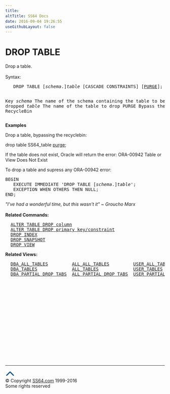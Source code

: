 ```yaml
---
title:
altTitle: SS64 Docs
date: 2016-09-04 19:26:55
useGithubLayout: false
---
```

<!-- #BeginLibraryItem "/Library/head_ora.lbi" --><!-- #EndLibraryItem --><h1>DROP TABLE</h1> 
<p>Drop a table.<br>
  <br>
  Syntax:</p>
<pre>   DROP TABLE [<i>schema</i>.]<i>table</i> [CASCADE CONSTRAINTS] [<a href="purge.html">PURGE</a>];

Key
   <i>schema</i>   The name of the schema containing the table to be dropped
   <i>table</i>    The name of the table to drop
   PURGE    Bypass the RecycleBin</pre>
<p><b>Examples</b></p>
<p>Drop a table, bypassing the recyclebin:</p>
<p class="code">drop table SS64_table <a href="purge.html">purge</a>;</p>
<p>If the table does not exist, Oracle will return the error: ORA-00942 Table or View Does Not Exist</p>
<p>To drop a table and supress any ORA-00942 error:</p>
<pre>BEGIN<br>   EXECUTE IMMEDIATE 'DROP TABLE [<i>schema</i>.]<i>table</i>';<br>   EXCEPTION WHEN OTHERS THEN NULL;<br>END;</pre>
<p>  <i class="quote">"I've had a wonderful time, but this wasn't it" ~ Groucho 
  Marx</i><br>
  <br>
<b>Related Commands:</b>
</p><pre>  <a href="table_a_cols.html">ALTER TABLE DROP column</a>
  <a href="table_a_cons.html">ALTER TABLE DROP primary key/constraint</a>
  <a href="index_d.html">DROP INDEX</a>
  <a href="mview_d.html">DROP SNAPSHOT</a>
  <a href="view_d.html">DROP VIEW</a></pre>
<p> <b>Related Views:<br>
  </b></p>
<pre>  <a href="../orad/DBA_ALL_TABLES.html">DBA_ALL_TABLES</a>         <a href="../orad/ALL_ALL_TABLES.html">ALL_ALL_TABLES</a>         <a href="../orad/USER_ALL_TABLES.html">USER_ALL_TABLES</a>
  <a href="../orad/DBA_TABLES.html">DBA_TABLES</a>             <a href="../orad/ALL_TABLES.html">ALL_TABLES</a>             <a href="../orad/USER_TABLES.html">USER_TABLES</a>             <a href="../orad/TAB.html">TAB</a>
  <a href="../orad/DBA_PARTIAL_DROP_TABS.html">DBA_PARTIAL_DROP_TABS</a>  <a href="../orad/ALL_PARTIAL_DROP_TABS.html">ALL_PARTIAL_DROP_TABS</a>  <a href="../orad/USER_PARTIAL_DROP_TABS.html">USER_PARTIAL_DROP_TABS</a> 
</pre><!-- #BeginLibraryItem "/Library/foot_ora.lbi" --><p>
<!-- oracle-footer -->
<ins class="adsbygoogle" style="display:inline-block;width:300px;height:250px" data-ad-client="ca-pub-6140977852749469" data-ad-slot="4275490898"></ins>
<script>
(adsbygoogle = window.adsbygoogle || []).push({});
</script></p>
<hr>
<div id="bl" class="footer"><a href="table_d.html#"><img src="../images/top.png" width="30" height="22" alt="Back to the Top"></a></div>
<div id="br" class="footer, tagline">© Copyright <a href="http://ss64.com/">SS64.com</a> 1999-2016<br>
Some rights reserved</div><!-- #EndLibraryItem -->

